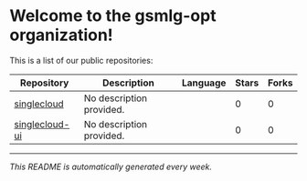 # Welcome to the gsmlg-opt organization!

This is a list of our public repositories:

| Repository | Description | Language | Stars | Forks |
|------------|-------------|----------|-------|-------|
| [singlecloud](https://github.com/gsmlg-opt/singlecloud) | No description provided. |  | 0 | 0 |
| [singlecloud-ui](https://github.com/gsmlg-opt/singlecloud-ui) | No description provided. |  | 0 | 0 |


---
*This README is automatically generated every week.*